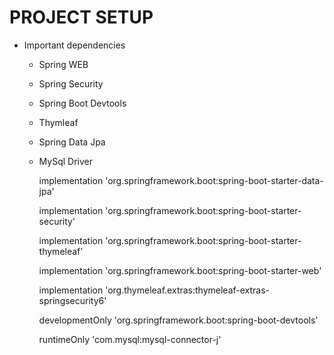 #  PROJECT SETUP
  - Important dependencies
     - Spring WEB
     - Spring Security
     - Spring Boot Devtools
     - Thymleaf
     - Spring Data Jpa
     - MySql Driver
    
	    implementation 'org.springframework.boot:spring-boot-starter-data-jpa'

	    implementation 'org.springframework.boot:spring-boot-starter-security'

	    implementation 'org.springframework.boot:spring-boot-starter-thymeleaf'

    	implementation 'org.springframework.boot:spring-boot-starter-web'

    	implementation 'org.thymeleaf.extras:thymeleaf-extras-springsecurity6'

    	developmentOnly 'org.springframework.boot:spring-boot-devtools'

    	runtimeOnly 'com.mysql:mysql-connector-j'
